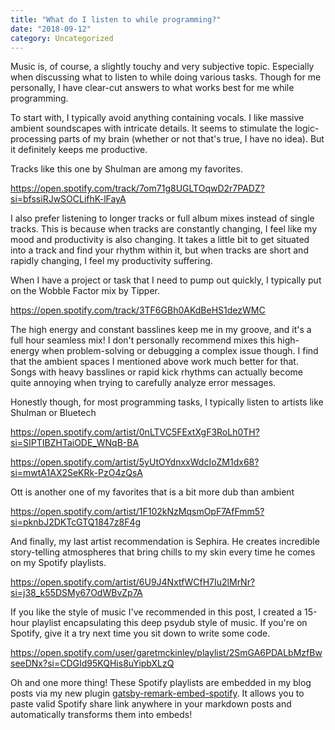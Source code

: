```yaml
---
title: "What do I listen to while programming?"
date: "2018-09-12"
category: Uncategorized
---
```


Music is, of course, a slightly touchy and very subjective topic. Especially when discussing what to listen to while doing various tasks. Though for me personally, I have clear-cut answers to what works best for me while programming.

To start with, I typically avoid anything containing vocals. I like massive ambient soundscapes with intricate details. It seems to stimulate the logic-processing parts of my brain (whether or not that's true, I have no idea). But it definitely keeps me productive.

Tracks like this one by Shulman are among my favorites.

https://open.spotify.com/track/7om71g8UGLTOqwD2r7PADZ?si=bfssiRJwSOCLifhK-lFayA

I also prefer listening to longer tracks or full album mixes instead of single tracks. This is because when tracks are constantly changing, I feel like my mood and productivity is also changing. It takes a little bit to get situated into a track and find your rhythm within it, but when tracks are short and rapidly changing, I feel my productivity suffering.

When I have a project or task that I need to pump out quickly, I typically put on the Wobble Factor mix by Tipper.

https://open.spotify.com/track/3TF6GBh0AKdBeHS1dezWMC

The high energy and constant basslines keep me in my groove, and it's a full hour seamless mix! I don't personally recommend mixes this high-energy when problem-solving or debugging a complex issue though. I find that the ambient spaces I mentioned above work much better for that. Songs with heavy basslines or rapid kick rhythms can actually become quite annoying when trying to carefully analyze error messages.

Honestly though, for most programming tasks, I typically listen to artists like Shulman or Bluetech

https://open.spotify.com/artist/0nLTVC5FExtXgF3RoLh0TH?si=SIPTIBZHTaiODE_WNqB-BA

https://open.spotify.com/artist/5yUtOYdnxxWdcIoZM1dx68?si=mwtA1AX2SeKRk-PzO4zQsA

Ott is another one of my favorites that is a bit more dub than ambient

https://open.spotify.com/artist/1F102kNzMqsmOpF7AfFmm5?si=pknbJ2DKTcGTQ1847z8F4g

And finally, my last artist recommendation is Sephira. He creates incredible story-telling atmospheres that bring chills to my skin every time he comes on my Spotify playlists.

https://open.spotify.com/artist/6U9J4NxtfWCfH7Iu2lMrNr?si=j38_k55DSMy67OdWBvZp7A

If you like the style of music I've recommended in this post, I created a 15-hour playlist encapsulating this deep psydub style of music. If you're on Spotify, give it a try next time you sit down to write some code.

https://open.spotify.com/user/garetmckinley/playlist/2SmGA6PDALbMzfBwseeDNx?si=CDGId95KQHis8uYipbXLzQ

Oh and one more thing! These Spotify playlists are embedded in my blog posts via my new plugin [gatsby-remark-embed-spotify](https://github.com/garetmckinley/gatsby-remark-embed-spotify). It allows you to paste valid Spotify share link anywhere in your markdown posts and automatically transforms them into embeds!
